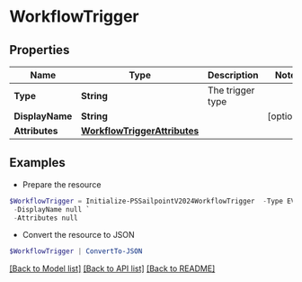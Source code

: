 # WorkflowTrigger
## Properties

Name | Type | Description | Notes
------------ | ------------- | ------------- | -------------
**Type** | **String** | The trigger type | 
**DisplayName** | **String** |  | [optional] 
**Attributes** | [**WorkflowTriggerAttributes**](WorkflowTriggerAttributes.md) |  | 

## Examples

- Prepare the resource
```powershell
$WorkflowTrigger = Initialize-PSSailpointV2024WorkflowTrigger  -Type EVENT `
 -DisplayName null `
 -Attributes null
```

- Convert the resource to JSON
```powershell
$WorkflowTrigger | ConvertTo-JSON
```

[[Back to Model list]](../README.md#documentation-for-models) [[Back to API list]](../README.md#documentation-for-api-endpoints) [[Back to README]](../README.md)

